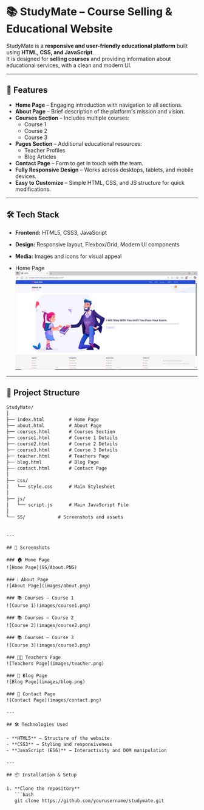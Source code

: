 # 📚 StudyMate – Course Selling & Educational Website

StudyMate is a **responsive and user-friendly educational platform** built using **HTML, CSS, and JavaScript**.  
It is designed for **selling courses** and providing information about educational services, with a clean and modern UI.

---

## 🌟 Features

- **Home Page** – Engaging introduction with navigation to all sections.
- **About Page** – Brief description of the platform's mission and vision.
- **Courses Section** – Includes multiple courses:
  - Course 1
  - Course 2
  - Course 3
- **Pages Section** – Additional educational resources:
  - Teacher Profiles
  - Blog Articles
- **Contact Page** – Form to get in touch with the team.
- **Fully Responsive Design** – Works across desktops, tablets, and mobile devices.
- **Easy to Customize** – Simple HTML, CSS, and JS structure for quick modifications.

---

## 🛠️ Tech Stack

- **Frontend:** HTML5, CSS3, JavaScript
- **Design:** Responsive layout, Flexbox/Grid, Modern UI components
- **Media:** Images and icons for visual appeal

- Home Page
![Home Page](SS/About.PNG)

---

## 📂 Project Structure

```plaintext
StudyMate/
│
├── index.html         # Home Page
├── about.html         # About Page
├── courses.html       # Courses Section
├── course1.html       # Course 1 Details
├── course2.html       # Course 2 Details
├── course3.html       # Course 3 Details
├── teacher.html       # Teachers Page
├── blog.html          # Blog Page
├── contact.html       # Contact Page
│
├── css/
│   └── style.css      # Main Stylesheet
│
├── js/
│   └── script.js      # Main JavaScript File
│
└── SS/            # Screenshots and assets


---

## 📸 Screenshots

### 🏠 Home Page
![Home Page](SS/About.PNG)

### ℹ️ About Page
![About Page](images/about.png)

### 📚 Courses – Course 1
![Course 1](images/course1.png)

### 📚 Courses – Course 2
![Course 2](images/course2.png)

### 📚 Courses – Course 3
![Course 3](images/course3.png)

### 👨‍🏫 Teachers Page
![Teachers Page](images/teacher.png)

### 📝 Blog Page
![Blog Page](images/blog.png)

### 📩 Contact Page
![Contact Page](images/contact.png)

---

## 🛠️ Technologies Used

- **HTML5** – Structure of the website  
- **CSS3** – Styling and responsiveness  
- **JavaScript (ES6)** – Interactivity and DOM manipulation  

---

## 📦 Installation & Setup

1. **Clone the repository**
   ```bash
   git clone https://github.com/yourusername/studymate.git

